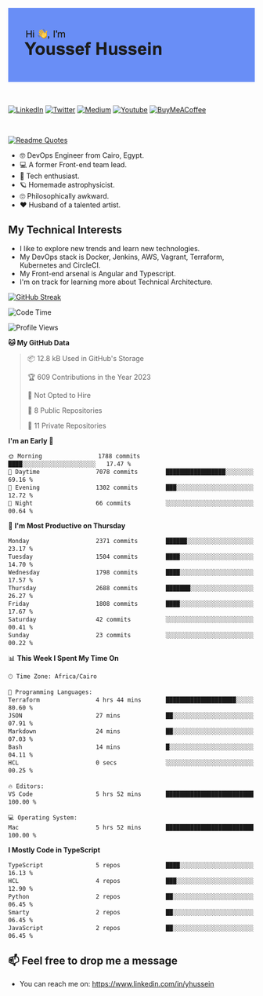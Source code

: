 [![Youssef's GitHub Banner](./assets/youssef-hussein.png)](https://github.com/yorki404)

</br>

[![LinkedIn](https://img.shields.io/badge/linkedin-%230077B5.svg?style=for-the-badge&logo=linkedin&logoColor=white)](https://www.linkedin.com/in/yhussein/)
[![Twitter](https://img.shields.io/badge/devqik_-%231DA1F2.svg?style=for-the-badge&logo=Twitter&logoColor=white)](https://twitter.com/devqik_)
[![Medium](https://img.shields.io/badge/Medium-12100E?style=for-the-badge&logo=medium&logoColor=white)](https://medium.com/@devqik)
[![Youtube](https://img.shields.io/badge/YouTube-FF0000?style=for-the-badge&logo=youtube&logoColor=white)](https://www.youtube.com/@devqik)
[![BuyMeACoffee](https://img.shields.io/badge/Buy%20Me%20a%20Coffee-ffdd00?style=for-the-badge&logo=buy-me-a-coffee&logoColor=black)](https://www.buymeacoffee.com/devqik)

</br>

[![Readme Quotes](https://quotes-github-readme.vercel.app/api?type=horizontal&theme=dark)](https://github.com/piyushsuthar/github-readme-quotes)


- :nerd_face: DevOps Engineer from Cairo, Egypt.
- :computer: A former Front-end team lead.
- :satellite: Tech enthusiast.
- :ringed_planet: Homemade astrophysicist.
- :roll_eyes: Philosophically awkward.
- :heart: Husband of a talented artist.

## My Technical Interests

- I like to explore new trends and learn new technologies.
- My DevOps stack is Docker, Jenkins, AWS, Vagrant, Terraform, Kubernetes and CircleCI.
- My Front-end arsenal is Angular and Typescript.
- I'm on track for learning more about Technical Architecture.

[![GitHub Streak](https://github-readme-streak-stats.herokuapp.com/?user=devqik&theme=dark)](https://git.io/streak-stats)

<!--START_SECTION:waka-->
![Code Time](http://img.shields.io/badge/Code%20Time-597%20hrs%201%20min-blue)

![Profile Views](http://img.shields.io/badge/Profile%20Views-2-blue)

**🐱 My GitHub Data** 

> 📦 12.8 kB Used in GitHub's Storage 
 > 
> 🏆 609 Contributions in the Year 2023
 > 
> 🚫 Not Opted to Hire
 > 
> 📜 8 Public Repositories 
 > 
> 🔑 11 Private Repositories 
 > 
**I'm an Early 🐤** 

```text
🌞 Morning                1788 commits        ████░░░░░░░░░░░░░░░░░░░░░   17.47 % 
🌆 Daytime                7078 commits        █████████████████░░░░░░░░   69.16 % 
🌃 Evening                1302 commits        ███░░░░░░░░░░░░░░░░░░░░░░   12.72 % 
🌙 Night                  66 commits          ░░░░░░░░░░░░░░░░░░░░░░░░░   00.64 % 
```
📅 **I'm Most Productive on Thursday** 

```text
Monday                   2371 commits        ██████░░░░░░░░░░░░░░░░░░░   23.17 % 
Tuesday                  1504 commits        ████░░░░░░░░░░░░░░░░░░░░░   14.70 % 
Wednesday                1798 commits        ████░░░░░░░░░░░░░░░░░░░░░   17.57 % 
Thursday                 2688 commits        ███████░░░░░░░░░░░░░░░░░░   26.27 % 
Friday                   1808 commits        ████░░░░░░░░░░░░░░░░░░░░░   17.67 % 
Saturday                 42 commits          ░░░░░░░░░░░░░░░░░░░░░░░░░   00.41 % 
Sunday                   23 commits          ░░░░░░░░░░░░░░░░░░░░░░░░░   00.22 % 
```


📊 **This Week I Spent My Time On** 

```text
🕑︎ Time Zone: Africa/Cairo

💬 Programming Languages: 
Terraform                4 hrs 44 mins       ████████████████████░░░░░   80.60 % 
JSON                     27 mins             ██░░░░░░░░░░░░░░░░░░░░░░░   07.91 % 
Markdown                 24 mins             ██░░░░░░░░░░░░░░░░░░░░░░░   07.03 % 
Bash                     14 mins             █░░░░░░░░░░░░░░░░░░░░░░░░   04.11 % 
HCL                      0 secs              ░░░░░░░░░░░░░░░░░░░░░░░░░   00.25 % 

🔥 Editors: 
VS Code                  5 hrs 52 mins       █████████████████████████   100.00 % 

💻 Operating System: 
Mac                      5 hrs 52 mins       █████████████████████████   100.00 % 
```

**I Mostly Code in TypeScript** 

```text
TypeScript               5 repos             ████░░░░░░░░░░░░░░░░░░░░░   16.13 % 
HCL                      4 repos             ███░░░░░░░░░░░░░░░░░░░░░░   12.90 % 
Python                   2 repos             ██░░░░░░░░░░░░░░░░░░░░░░░   06.45 % 
Smarty                   2 repos             ██░░░░░░░░░░░░░░░░░░░░░░░   06.45 % 
JavaScript               2 repos             ██░░░░░░░░░░░░░░░░░░░░░░░   06.45 % 
```




<!--END_SECTION:waka-->

## 📫 Feel free to drop me a message
- You can reach me on: https://www.linkedin.com/in/yhussein
